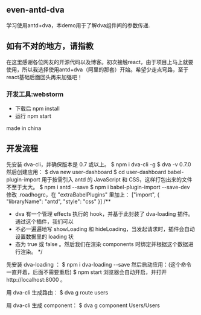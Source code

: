 ## even-antd-dva
学习使用antd+dva，本demo用于了解dva组件间的参数传递.
## 如有不对的地方，请指教
在这里感谢各位网友的开源代码以及博客。初次接触react，由于项目上马上就要使用，所以我选择使用antd+dva（阿里的那套）开始。希望少走点弯路，至于react基础后面回头再来加强吧！
### 开发工具:webstorm 

- 下载后 npm install
- 运行 npm start

made in china

## 开发流程
先安装 dva-cli，并确保版本是 0.7 或以上。
	$ npm i dva-cli -g
	$ dva -v
	0.7.0
然后创建应用：
	$ dva new user-dashboard
	$ cd user-dashboard 
babel-plugin-import 用于按需引入 antd 的 JavaScript 和 CSS，这样打包出来的文件不至于太大。
	$ npm i antd --save
	$ npm i babel-plugin-import --save-dev
修改 .roadhogrc，在 "extraBabelPlugins" 里加上：
	["import", { "libraryName": "antd", "style": "css" }]
/**	
 * dva 有一个管理 effects 执行的 hook，并基于此封装了 dva-loading 插件。通过这个插件，我们可以
 * 不必一遍遍地写 showLoading 和 hideLoading，当发起请求时，插件会自动设置数据里的 loading 状
 * 态为 true 或 false 。然后我们在渲染 components 时绑定并根据这个数据进行渲染。
 */

 先安装 dva-loading ：
	$ npm i dva-loading --save
然后启动应用：(这个命令一直开着，后面不需要重启)
	$ npm start
浏览器会自动开启，并打开 http://localhost:8000 。


用 dva-cli 生成路由：
$ dva g route users

用 dva-cli 生成 component：
$ dva g component Users/Users

